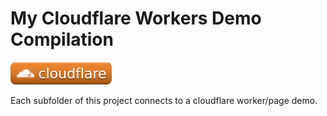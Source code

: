 # My Cloudflare Workers Demo Compilation

[![Cloudflare](./assets/cloudflare.svg)](https://dash.cloudflare.com/)

Each subfolder of this project connects to a cloudflare worker/page demo.
